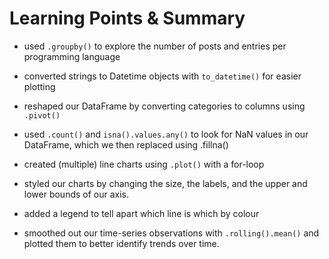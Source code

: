 # Learning Points & Summary
- used `.groupby()` to explore the number of posts and entries per programming language

- converted strings to Datetime objects with `to_datetime()` for easier plotting

- reshaped our DataFrame by converting categories to columns using `.pivot()`

- used `.count()` and `isna().values.any()` to look for NaN values in our DataFrame, which we then replaced using .fillna()

- created (multiple) line charts using `.plot()` with a for-loop

- styled our charts by changing the size, the labels, and the upper and lower bounds of our axis.

- added a legend to tell apart which line is which by colour

- smoothed out our time-series observations with `.rolling().mean()` and plotted them to better identify trends over time.